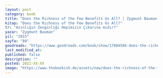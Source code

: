 ```yaml
---
layout: post
category: book
title: "Does the Richness of the Few Benefits Us All? | Zygmunt Bauman (Kitap)"
kitap: "Does the Richness of the Few Benefits Us All?"
tr: "Azınlığın Zenginliği Hepimizin Çıkarına mıdır?"
yazar: "Zygmunt Bauman"
yil: "2015"
sayfa: "80"
goodreads: "https://www.goodreads.com/book/show/17804586-does-the-richness-of-the-few-benefit-us-all"
last_modified_at:
published: false
description: ""
posted: 2021-XX-XX
image: "https://www.thebookish.de/assets/new/does-the-richness-of-the-few-benefits-us-all.jpg"
---
```



